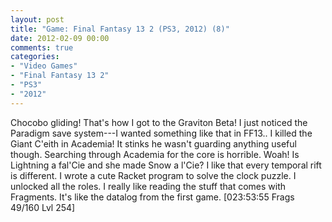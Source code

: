 ```yaml
---
layout: post
title: "Game: Final Fantasy 13 2 (PS3, 2012) (8)"
date: 2012-02-09 00:00
comments: true
categories:
- "Video Games"
- "Final Fantasy 13 2"
- "PS3"
- "2012"
---
```


Chocobo gliding! That's how I got to the Graviton Beta! I just
noticed the Paradigm save system---I wanted something like that in
FF13.. I killed the Giant C'eith in Academia! It stinks he wasn't
guarding anything useful though. Searching through Academia for
the core is horrible. Woah!  Is Lightning a fal'Cie and she made
Snow a l'Cie? I like that every temporal rift is different. I
wrote a cute Racket program to solve the clock puzzle. I unlocked
all the roles. I really like reading the stuff that comes with
Fragments. It's like the datalog from the first game. [023:53:55
Frags 49/160 Lvl 254]
